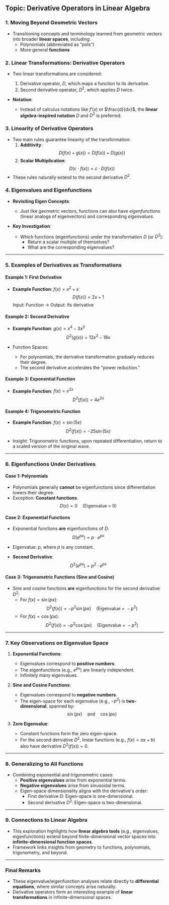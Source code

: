 ## Topic: Derivative Operators in Linear Algebra

### 1. Moving Beyond Geometric Vectors
- Transitioning concepts and terminology learned from geometric vectors into broader **linear spaces**, including:
  - Polynomials (abbreviated as "pols")
  - More general **functions**

### 2. Linear Transformations: Derivative Operators
- Two linear transformations are considered:
  1. Derivative operator, $D$, which maps a function to its derivative.
  2. Second derivative operator, $D^2$, which applies $D$ twice.

- **Notation**:
  - Instead of calculus notations like $f'(x)$ or $\frac{d}{dx}$, the **linear algebra-inspired notation** $D$ and $D^2$ is preferred.
  
### 3. Linearity of Derivative Operators
- Two main rules guarantee linearity of the transformation:
  1. **Additivity**:
     $$
     D(f(x) + g(x)) = D(f(x)) + D(g(x))
     $$
  2. **Scalar Multiplication**:
     $$
     D(c \cdot f(x)) = c \cdot D(f(x))
     $$
- These rules naturally extend to the second derivative $D^2$.

### 4. Eigenvalues and Eigenfunctions
- **Revisiting Eigen Concepts**:
  - Just like geometric vectors, functions can also have *eigenfunctions* (linear analogs of eigenvectors) and corresponding *eigenvalues*.

- **Key Investigation**:
  - Which functions (eigenfunctions) under the transformation $D$ (or $D^2$):
    - Return a scalar multiple of themselves?
    - What are the corresponding eigenvalues?

---

### 5. Examples of Derivatives as Transformations
#### Example 1: First Derivative
- **Example Function**: $f(x) = x^2 + x$
  $$
  D(f(x)) = 2x + 1
  $$
  Input: Function → Output: Its derivative

#### Example 2: Second Derivative
- **Example Function**: $g(x) = x^4 - 3x^3$
  $$
  D^2(g(x)) = 12x^2 - 18x
  $$

- Function Spaces:
  - For polynomials, the derivative transformation gradually reduces their degree.
  - The second derivative accelerates the "power reduction."

#### Example 3: Exponential Function
- **Example Function**: $f(x) = e^{2x}$
  $$
  D^2(f(x)) = 4e^{2x}
  $$

#### Example 4: Trigonometric Function
- **Example Function**: $f(x) = \sin(5x)$
  $$
  D^2(f(x)) = -25 \sin(5x)
  $$

- Insight: Trigonometric functions, upon repeated differentiation, return to a scaled version of the original wave.

---

### 6. Eigenfunctions Under Derivatives 
#### Case 1: Polynomials
- Polynomials generally **cannot** be eigenfunctions since differentiation lowers their degree.
- Exception: **Constant functions**.
  $$
  D(c) = 0 \quad \text{(Eigenvalue = 0)}
  $$

#### Case 2: Exponential Functions
- Exponential functions **are** eigenfunctions of $D$:
  $$
  D\left(e^{px}\right) = p \cdot e^{px}
  $$
- Eigenvalue: $p$, where $p$ is any constant.

- **Second Derivative**:
  $$
  D^2\left(e^{px}\right) = p^2 \cdot e^{px}
  $$

#### Case 3: Trigonometric Functions (Sine and Cosine)
- Sine and cosine functions **are** eigenfunctions for the second derivative $D^2$:
  - For $f(x) = \sin(px)$:
    $$
    D^2(f(x)) = -p^2 \sin(px) \quad \text{(Eigenvalue = } -p^2 \text{)}
    $$
  - For $f(x) = \cos(px)$:
    $$
    D^2(f(x)) = -p^2 \cos(px) \quad \text{(Eigenvalue = } -p^2 \text{)}
    $$

---

### 7. Key Observations on Eigenvalue Space
1. **Exponential Functions**:
   - Eigenvalues correspond to **positive numbers**.
   - The eigenfunctions (e.g., $e^{px}$) are linearly independent.
   - Infinitely many eigenvalues.

2. **Sine and Cosine Functions**:
   - Eigenvalues correspond to **negative numbers**.
   - The eigen-space for each eigenvalue (e.g., $-p^2$) is **two-dimensional**, spanned by:
     $$
     \sin(px) \quad \text{and} \quad \cos(px)
     $$

3. **Zero Eigenvalue**:
   - Constant functions form the zero eigen-space.
   - For the second derivative $D^2$, linear functions (e.g., $f(x) = ax + b$) also have derivative $D^2(f(x)) = 0$.

---

### 8. Generalizing to All Functions
- Combining exponential and trigonometric cases:
  - **Positive eigenvalues** arise from exponential terms.
  - **Negative eigenvalues** arise from sinusoidal terms.
  - Eigen-space dimensionality aligns with the derivative's order:
    - First derivative $D$: Eigen-space is one-dimensional.
    - Second derivative $D^2$: Eigen-space is two-dimensional.

---

### 9. Connections to Linear Algebra
- This exploration highlights how **linear algebra tools** (e.g., eigenvalues, eigenfunctions) extend beyond finite-dimensional vector spaces into **infinite-dimensional function spaces**.
- Framework links insights from geometry to functions, polynomials, trigonometry, and beyond.

--- 

### Final Remarks
- These eigenvalue/eigenfunction analyses relate directly to **differential equations**, where similar concepts arise naturally.
- Derivative operators form an interesting example of **linear transformations** in infinite-dimensional spaces.